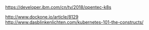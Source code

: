 

https://developer.ibm.com/cn/tv/2018/opentec-k8s

http://www.dockone.io/article/8129
http://www.dasblinkenlichten.com/kubernetes-101-the-constructs/
